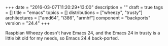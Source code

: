 +++
date = "2016-03-07T11:20:29+13:00"
description = ""
draft = true
tags = []
title = "emacs"
topics = []
distributions = ["wheezy", "trusty"]
architectures = ["amd64", "i386", "armhf"]
component = "backports"
version = "24.4"
+++

Raspbian Wheezy doesn't have Emacs 24, and the Emacs 24 in trusty is a little bit old for my needs, so Emacs 24.4 back-ported.
